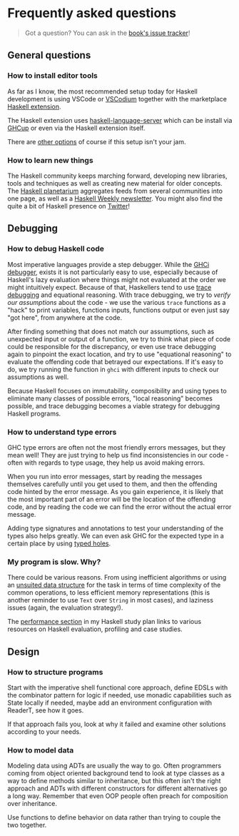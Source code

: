 # Frequently asked questions

> Got a question? You can ask in the [book's issue tracker](https://github.com/soupi/learn-haskell-blog-generator/issues)!

## General questions

### How to install editor tools

As far as I know, the most recommended setup today for Haskell development is using
VSCode or [VSCodium](https://vscodium.com/) together with the
marketplace [Haskell extension](https://marketplace.visualstudio.com/items?itemName=haskell.haskell).

The Haskell extension uses [haskell-language-server](https://github.com/haskell/haskell-language-server)
which can be install via [GHCup](https://www.haskell.org/ghcup/) or even via the Haskell extension itself.

There are [other options](https://github.com/soupi/haskell-study-plan#tools)
of course if this setup isn't your jam.

### How to learn new things

The Haskell community keeps marching forward, developing new libraries, tools and techniques
as well as creating new material for older concepts.
The [Haskell planetarium](https://haskell.pl-a.net) aggregates feeds from several communities into
one page, as well as a [Haskell Weekly newsletter](https://haskellweekly.news/).
You might also find the quite a bit of Haskell presence on
[Twitter](https://twitter.com/search?q=%23Haskell&src=typeahead_click)!

## Debugging

### How to debug Haskell code

Most imperative languages provide a step debugger. While the
[GHCi debugger](http://downloads.haskell.org/~ghc/latest/docs/html/users_guide/ghci.html#the-ghci-debugger),
exists it is not particularly easy to use, especially because of Haskell's lazy evaluation where things
might not evaluated at the order we might intuitively expect. Because of that,
Haskellers tend to use
[trace debugging](https://hackage.haskell.org/package/base-4.15.0.0/docs/Debug-Trace.html#g:1) and
equational reasoning. With trace debugging, we try to *verify our assumptions* about the code -
we use the various `trace` functions as a "hack" to print variables, functions inputs, functions output
or even just say "got here", from anywhere at the code.

After finding something that does not match our assumptions, such as unexpected input or output
of a function, we try to think what piece of code could be responsible for the discrepancy, or even use
trace debugging again to pinpoint the exact location, and try to use "equational reasoning" to
evaluate the offending code that betrayed our expectations. If it's easy to do, we try running
the function in `ghci` with different inputs to check our assumptions as well.

Because Haskell focuses on immutability, composibility and using types to eliminate many
classes of possible errors, "local reasoning" becomes possible, and trace debugging
becomes a viable strategy for debugging Haskell programs.

### How to understand type errors

GHC type errors are often not the most friendly errors messages, but they mean well! They are just
trying to help us find inconsistencies in our code - often with regards to type usage, they help us
avoid making errors.

When you run into error messages, start by reading the messages themselves carefully
until you get used to them, and then the offending code hinted by the error message.
As you gain experience, it is likely that the most important part of an error will be the location
of the offending code, and by reading the code we can find the error without the actual error message.

Adding type signatures and annotations to test your understanding of the types also helps greatly.
We can even ask GHC for the expected type in a certain place by using
[typed holes](http://downloads.haskell.org/~ghc/latest/docs/html/users_guide/exts/typed_holes.html).

### My program is slow. Why?

There could be various reasons. From using inefficient algorithms or using an
[unsuited data structure](https://github.com/soupi/haskell-study-plan#data-structures) for the task
in terms of time complexity of the common operations, to less efficient memory representations
(this is another reminder to use `Text` over `String` in most cases),
and laziness issues (again, the evaluation strategy!).

The [performance section](https://github.com/soupi/haskell-study-plan#performance) in my Haskell
study plan links to various resources on Haskell evaluation, profiling and case studies.

## Design

### How to structure programs

Start with the imperative shell functional core approach, define EDSLs with the combinator
pattern for logic if needed, use monadic capabilities such as State locally if needed,
maybe add an environment configuration with ReaderT, see how it goes.

If that approach fails you, look at why it failed and examine other solutions according to your needs.

### How to model data

Modeling data using ADTs are usually the way to go. Often programmers coming from object oriented
background tend to look at type classes as a way to define methods similar to inheritance,
but this often isn't the right approach and ADTs with different constructors for different alternatives
go a long way. Remember that even OOP people often preach for composition over inheritance.

Use functions to define behavior on data rather than trying to couple the two together.
